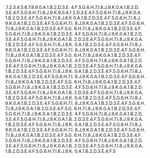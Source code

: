 






































.1.2.3.4.5.6.7.8.9.0.A.1.B.2.D.3.E.
4.F.5.G.6.H.7.I.8.J.9.K.0.A.1.B.2.D.
3.E.4.F.5.G.6.H.7.I.8.J.9.K.9.0.A.1
2.D.3.E.4.F.5.G.6.H.7.I.8.J.9.K.0.A.
1.B.2.D.3.E.4.F.5.G.6.H.7.I.8.J.8.K
0.A.1.B.2.D.3.E.4.F.5.G.6.H.7.I.8.J.
9.K.0.A.1.B.2.D.3.E.4.F.5.G.6.H.7.I.
8.J.9.K.0.A.1.B.2.D.3.E.4.F.5.G.6.H.
7.I.8.J.9.K.0.A.1.B.2.D.3.E.4.F.5.G.
6.H.7.I.8.J.9.K.0.A.1.B.2.D.3.E.4.F.
5.G.6.H.7.I.8.J.9.K.0.A.1.B.2.D.3.E.
4.F.5.G.6.H.7.I.8.J.9.K.0.A.1.B.2.D.
3.E.4.F.5.G.6.H.7.I.8.J.9.K.0.A.1.B.
2.D.3.E.4.F.5.G.6.H.7.I.8.J.9.K.0.A.
1.B.2.D.3.E.4.F.5.G.6.H.7.I.8.J.9.K.
0.A.1.B.2.D.3.E.4.F.5.G.6.H.7.I.8.J.
9.K.0.A.1.B.2.D.3.E.4.F.5.G.6.H.7.I.
8.J.9.K.0.A.1.B.2.D.3.E.4.F.5.G.6.H.
7.I.8.J.9.K.0.A.1.B.2.D.3.E.4.F.5.G.
6.H.7.I.8.J.9.K.0.A.1.B.2.D.3.E.4.F.
5.G.6.H.7.I.8.J.9.K.0.A.1.B.2.D.3.E.
4.F.5.G.6.H.7.I.8.J.9.K.0.A.1.B.2.D.
3.E.4.F.5.G.6.H.7.I.8.J.9.K.0.A.1.B.
2.D.3.E.4.F.5.G.6.H.7.I.8.J.9.K.0.A.
1.B.2.D.3.E.4.F.5.G.6.H.7.I.8.J.9.K.
0.A.1.B.2.D.3.E.4.F.5.G.6.H.7.I.8.J.
9.K.0.A.1.B.2.D.3.E.4.F.5.G.6.H.7.I.
8.J.9.K.0.A.1.B.2.D.3.E.4.F.5.G.6.H.
7.I.8.J.9.K.0.A.1.B.2.D.3.E.4.F.5.G.
6.H.7.I.8.J.9.K.0.A.1.B.2.D.3.E.4.F.
5.G.6.H.7.I.8.J.9.K.0.A.1.B.2.D.3.E.
4.F.5.G.6.H.7.I.8.J.9.K.0.A.1.B.2.D.
3.E.4.F.5.G.6.H.7.I.8.J.9.K.0.A.1.B.
2.D.3.E.4.F.5.G.6.H.7.I.8.J.9.K.0.A.
1.B.2.D.3.E.4.F.5.G.6.H.7.I.8.J.9.K.
0.A.1.B.2.D.3.E.4.F.5.G.6.H.7.I.8.J.
9.K.0.A.1.B.2.D.3.E.4.F.5.G.6.H.7.I.
8.J.9.K.0.A.1.B.2.D.3.E.4.F.5.G.6.H.
7.I.8.J.9.K.0.A.1.B.2.D.3.E.4.F.5.G.
6.H.7.I.8.J.9.K.0.A.1.B.2.D.3.E.4.F.
5.G.6.H.7.I.8.J.9.K.0.A.1.B.2.D.3.E.
4.F.5.G.6.H.7.I.8.J.9.K.0.A.1.B.2.D.
3.E.4.F.5.G.6.H.7.I.8.J.9.K.0.A.1.B.
2.D.3.E.4.F.5.G.6.H.7.I.8.J.9.K.0.A.
1.B.2.D.3.E.4.F.5.G.6.H.7.I.8.J.9.K.
0.A.1.B.2.D.3.E.4.F.5.G.6.H.7.I.8.J.
9.K.0.A.1.B.2.D.3.E.4.F.5.G.6.H.7.I.
8.J.9.K.0.A.1.B.2.D.3.E.4.F.5.G.6.H.
7.I.8.J.9.K.0.A.1.B.2.D.3.E.4.F.5.G.
6.H.7.I.8.J.9.K.0.A.1.B.2.D.3.E.4.F.
5.G.6.H.7.I.8.J.9.K.0.A.1.B.2.D.3.E.
4.F.5.G.6.H.7.I.8.J.9.K.0.A.1.B.2.D.
3.E.4.F.5.G.6.H.7.I.8.J.9.K.0.A.1.B.
2.D.3.E.4.F.5.G.6.H.7.I.8.J.9.K.0.A.
1.B.2.D.3.E.4.F.5.G.6.H.7.I.8.J.9.K.
0.A.1.B.2.D.3.E.4.F.5






















































